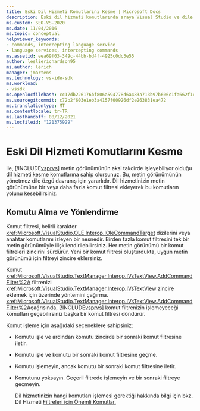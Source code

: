 ```yaml
---
title: Eski Dil Hizmeti Komutlarını Kesme | Microsoft Docs
description: Eski dil hizmeti komutlarında araya Visual Studio ve dile özgü davranış eklemek için komut filtrelerini kullanmayı öğrenin.
ms.custom: SEO-VS-2020
ms.date: 11/04/2016
ms.topic: conceptual
helpviewer_keywords:
- commands, intercepting language service
- language services, intercepting commands
ms.assetid: eea69f03-349c-44bb-bd4f-4925c0dc3e55
author: leslierichardson95
ms.author: lerich
manager: jmartens
ms.technology: vs-ide-sdk
ms.workload:
- vssdk
ms.openlocfilehash: cc17db226176bf806a594778d6a483a713b97b606c1fa662f1c65d3cf01ee3d2
ms.sourcegitcommit: c72b2f603e1eb3a4157f00926df2e263831ea472
ms.translationtype: MT
ms.contentlocale: tr-TR
ms.lasthandoff: 08/12/2021
ms.locfileid: "121375929"
---
```

# <a name="intercepting-legacy-language-service-commands"></a>Eski Dil Hizmeti Komutlarını Kesme
ile, [!INCLUDE[vsprvs](../../code-quality/includes/vsprvs_md.md)] metin görünümünün aksi takdirde işleyebiliyor olduğu dil hizmeti kesme komutlarına sahip olursunuz. Bu, metin görünümünün yönetmez dile özgü davranış için yararlıdır. Dil hizmetinizin metin görünümüne bir veya daha fazla komut filtresi ekleyerek bu komutların yolunu kesebilirsiniz.

## <a name="getting-and-routing-the-command"></a>Komutu Alma ve Yönlendirme
 Komut filtresi, belirli karakter <xref:Microsoft.VisualStudio.OLE.Interop.IOleCommandTarget> dizilerini veya anahtar komutlarını izleyen bir nesnedir. Birden fazla komut filtresini tek bir metin görünümüyle ilişkilendirilebilirsiniz. Her metin görünümü bir komut filtreleri zincirini sürdürür. Yeni bir komut filtresi oluşturdukta, uygun metin görünümü için filtreyi zincire eklersiniz.

 Komut <xref:Microsoft.VisualStudio.TextManager.Interop.IVsTextView.AddCommandFilter%2A> filtrenizi <xref:Microsoft.VisualStudio.TextManager.Interop.IVsTextView> zincire eklemek için üzerinde yöntemini çağırma. <xref:Microsoft.VisualStudio.TextManager.Interop.IVsTextView.AddCommandFilter%2A>çağrısında, [!INCLUDE[vsprvs](../../code-quality/includes/vsprvs_md.md)] komut filtrenizin işlemeyeceği komutları geçebilirsiniz başka bir komut filtresi döndürür.

 Komut işleme için aşağıdaki seçeneklere sahipsiniz:

- Komutu işle ve ardından komutu zincirde bir sonraki komut filtresine iletir.

- Komutu işle ve komutu bir sonraki komut filtresine geçme.

- Komutu işlemeyin, ancak komutu bir sonraki komut filtresine iletir.

- Komutunu yoksayın. Geçerli filtrede işlemeyin ve bir sonraki filtreye geçmeyin.

  Dil hizmetinizin hangi komutları işlemesi gerektiği hakkında bilgi için bkz. Dil Hizmeti [Filtreleri için Önemli Komutlar.](../../extensibility/internals/important-commands-for-language-service-filters.md)
